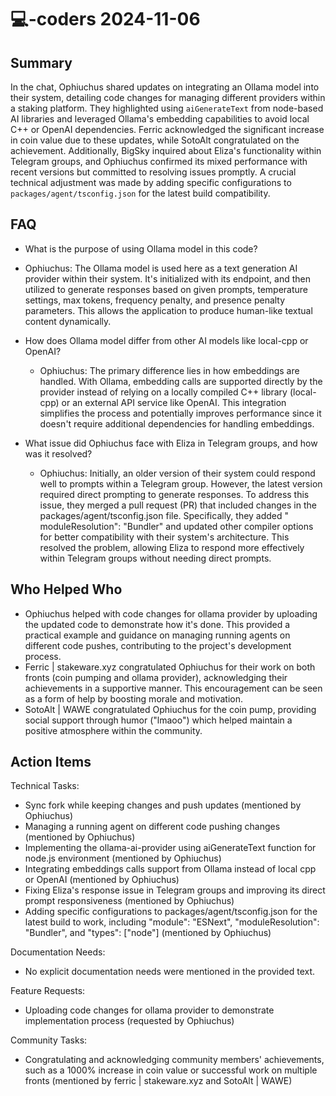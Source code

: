 # 💻-coders 2024-11-06

## Summary

In the chat, Ophiuchus shared updates on integrating an Ollama model into their system, detailing code changes for
managing different providers within a staking platform. They highlighted using `aiGenerateText` from node-based AI
libraries and leveraged Ollama's embedding capabilities to avoid local C++ or OpenAI dependencies. Ferric acknowledged
the significant increase in coin value due to these updates, while SotoAlt congratulated on the achievement.
Additionally, BigSky inquired about Eliza's functionality within Telegram groups, and Ophiuchus confirmed its mixed
performance with recent versions but committed to resolving issues promptly. A crucial technical adjustment was made by
adding specific configurations to `packages/agent/tsconfig.json` for the latest build compatibility.

## FAQ

- What is the purpose of using Ollama model in this code?
- Ophiuchus: The Ollama model is used here as a text generation AI provider within their system. It's initialized with
  its endpoint, and then utilized to generate responses based on given prompts, temperature settings, max tokens,
  frequency penalty, and presence penalty parameters. This allows the application to produce human-like textual content
  dynamically.

- How does Ollama model differ from other AI models like local-cpp or OpenAI?

    - Ophiuchus: The primary difference lies in how embeddings are handled. With Ollama, embedding calls are supported
      directly by the provider instead of relying on a locally compiled C++ library (local-cpp) or an external API
      service like OpenAI. This integration simplifies the process and potentially improves performance since it doesn't
      require additional dependencies for handling embeddings.

- What issue did Ophiuchus face with Eliza in Telegram groups, and how was it resolved?
    - Ophiuchus: Initially, an older version of their system could respond well to prompts within a Telegram group.
      However, the latest version required direct prompting to generate responses. To address this issue, they merged a
      pull request (PR) that included changes in the packages/agent/tsconfig.json file. Specifically, they added "
      moduleResolution": "Bundler" and updated other compiler options for better compatibility with their system's
      architecture. This resolved the problem, allowing Eliza to respond more effectively within Telegram groups without
      needing direct prompts.

## Who Helped Who

- Ophiuchus helped with code changes for ollama provider by uploading the updated code to demonstrate how it's done.
  This provided a practical example and guidance on managing running agents on different code pushes, contributing to
  the project's development process.
- Ferric | stakeware.xyz congratulated Ophiuchus for their work on both fronts (coin pumping and ollama provider), acknowledging their achievements in a supportive manner. This encouragement can be seen as a form of help by boosting morale and motivation.
- SotoAlt | WAWE congratulated Ophiuchus for the coin pump, providing social support through humor ("lmaoo") which helped maintain a positive atmosphere within the community.

## Action Items

Technical Tasks:

- Sync fork while keeping changes and push updates (mentioned by Ophiuchus)
- Managing a running agent on different code pushing changes (mentioned by Ophiuchus)
- Implementing the ollama-ai-provider using aiGenerateText function for node.js environment (mentioned by Ophiuchus)
- Integrating embeddings calls support from Ollama instead of local cpp or OpenAI (mentioned by Ophiuchus)
- Fixing Eliza's response issue in Telegram groups and improving its direct prompt responsiveness (mentioned by Ophiuchus)
- Adding specific configurations to packages/agent/tsconfig.json for the latest build to work, including "module": "ESNext", "moduleResolution": "Bundler", and "types": ["node"] (mentioned by Ophiuchus)

Documentation Needs:

- No explicit documentation needs were mentioned in the provided text.

Feature Requests:

- Uploading code changes for ollama provider to demonstrate implementation process (requested by Ophiuchus)

Community Tasks:

- Congratulating and acknowledging community members' achievements, such as a 1000% increase in coin value or successful work on multiple fronts (mentioned by ferric | stakeware.xyz and SotoAlt | WAWE)
